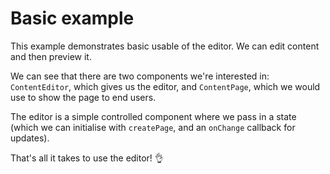 # Basic example

This example demonstrates basic usable of the editor. We can edit content and then preview it.

We can see that there are two components we're interested in: `ContentEditor`, which gives us the editor, and `ContentPage`, which we would use to show the page to end users.

The editor is a simple controlled component where we pass in a state (which we can initialise with `createPage`, and an `onChange` callback for updates).

That's all it takes to use the editor! 👌